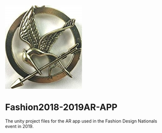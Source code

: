 ![alt text](https://raw.githubusercontent.com/PC-TSA/Fashion2018-2019AR-APP/master/Logo.png)
# Fashion2018-2019AR-APP
The unity project files for the AR app used in the Fashion Design Nationals event in 2019.
